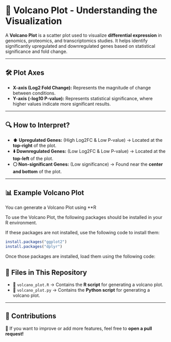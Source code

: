 # **📌 Volcano Plot - Understanding the Visualization**

A **Volcano Plot** is a scatter plot used to visualize **differential expression** in genomics, proteomics, and transcriptomics studies. It helps identify significantly upregulated and downregulated genes based on statistical significance and fold change.

---

## **🛠️ Plot Axes**
- **X-axis (Log2 Fold Change):** Represents the magnitude of change between conditions.
- **Y-axis (-log10 P-value):** Represents statistical significance, where higher values indicate more significant results.

---

## **🔍 How to Interpret?**
- **⬆️ Upregulated Genes:** (High Log2FC & Low P-value) → Located at the **top-right** of the plot.
- **⬇️ Downregulated Genes:** (Low Log2FC & Low P-value) → Located at the **top-left** of the plot.
- **⚪ Non-significant Genes:** (Low significance) → Found near the **center and bottom** of the plot.

---

## **📊 Example Volcano Plot**
You can generate a Volcano Plot using **R 

To use the Volcano Plot, the following packages should be installed in your R environment.

If these packages are not installed, use the following code to install them:

```r
install.packages("ggplot2")
install.packages("dplyr")
```
Once those packages are installed, load them using the following code:






## **📂 Files in This Repository**
- 📜 `volcano_plot.R` → Contains the **R script** for generating a volcano plot.
- 🐍 `volcano_plot.py` → Contains the **Python script** for generating a volcano plot.

---

## **📢 Contributions**
🚀 If you want to improve or add more features, feel free to **open a pull request!**
